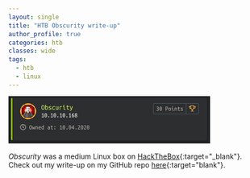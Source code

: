 ```yaml
---
layout: single
title: "HTB Obscurity write-up"
author_profile: true
categories: htb
classes: wide
tags:
  - htb
  - linux
---
```


![Obscurity on HTB](/assets/images/obscurity.png)

*Obscurity* was a medium Linux box on [HackTheBox](https://www.hackthebox.eu/){:target="_blank"}. Check out my write-up on my GitHub repo [here](https://github.com/Muemmelmoehre/write-ups/blob/master/obscurity.pdf){:target="blank"}.
